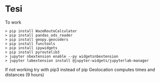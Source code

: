 # Tesi
To work

```
> pip install WazeRouteCalculator
> pip install pandas_ods_reader
> pip install geopy.geocoders
> pip install functools
> pip install ipywidgets
> pip install pyroutelib3
> jupyter nbextension enable --py widgetsnbextension
> jupyter labextension install @jupyter-widgets/jupyterlab-manager
```
If not working try with pip3 instead of pip
Geolocation computes times and distances (9 hours)
